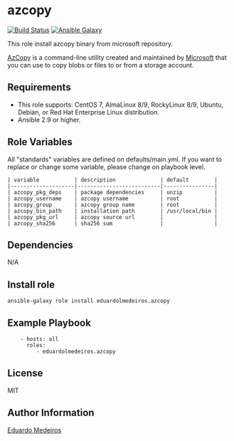 # azcopy

[![Build Status](https://github.com/eduardolmedeiros/ansible-role-azcopy/workflows/build/badge.svg)](https://github.com/eduardolmedeiros/ansible-role-azcopy/actions?query=workflow%3Abuild)
[![Ansible Galaxy](https://img.shields.io/badge/galaxy-eduardolmedeiros.azcopy-blue.svg)](https://galaxy.ansible.com/eduardolmedeiros/azcopy)

This role install azcopy binary from microsoft repository.

[AzCopy](https://docs.microsoft.com/en-us/azure/storage/common/storage-use-azcopy-v10) is a command-line utility created and maintained by [Microsoft](https://www.microsoft.com) that you can use to copy blobs or files to or from a storage account.

## Requirements

* This role supports: CentOS 7, AlmaLinux 8/9, RockyLinux 8/9, Ubuntu, Debian, or Red Hat Enterprise Linux distribution.
* Ansible 2.9 or higher.

## Role Variables

All "standards" variables are defined on defaults/main.yml.
If you want to replace or change some variable, please change on playbook level.

```
| variable           | description              | default        |
|--------------------|--------------------------|----------------|
| azcopy_pkg_deps    | package dependencies     | unzip          |
| azcopy_username    | azcopy username          | root           |
| azcopy_group       | azcopy group name        | root           |
| azcopy_bin_path    | installation path        | /usr/local/bin |
| azcopy_pkg_url     | azcopy source url        |                |
| azcopy_sha256      | sha256 sum               |                |
```

## Dependencies

N/A

## Install role

```
ansible-galaxy role install eduardolmedeiros.azcopy
```

## Example Playbook

```
    - hosts: all
      roles:
         - eduardolmedeiros.azcopy
```

## License

MIT

## Author Information

[Eduardo Medeiros](https://www.emedeiros.me/)
